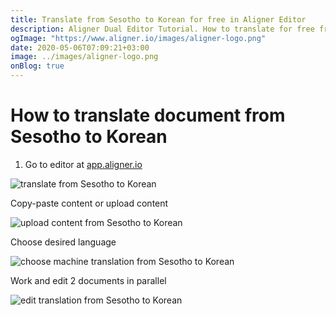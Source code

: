 ```yaml
---
title: Translate from Sesotho to Korean for free in Aligner Editor
description: Aligner Dual Editor Tutorial. How to translate for free from Sesotho to Korean. Aligner is multilingual document management platform. 
ogImage: "https://www.aligner.io/images/aligner-logo.png"
date: 2020-05-06T07:09:21+03:00
image: ../images/aligner-logo.png
onBlog: true
---
```


# How to translate document from Sesotho to Korean

1. Go to editor at [app.aligner.io](https://app.aligner.io "Aligner App web page")

![translate from Sesotho to Korean](../aligner-blank-editor.png "translate from Sesotho to Korean")

Copy-paste content or upload content

![upload content from Sesotho to Korean](../aligner-uploaded-document.png "upload content from Sesotho to Korean")

Choose desired language

![choose machine translation from Sesotho to Korean](../aligner-language-dropdown.png "choose machine translation from Sesotho to Korean")

Work and edit 2 documents in parallel

![edit translation from Sesotho to Korean](../aligner-double-sitded-editor.png "edit translation from Sesotho to Korean")

